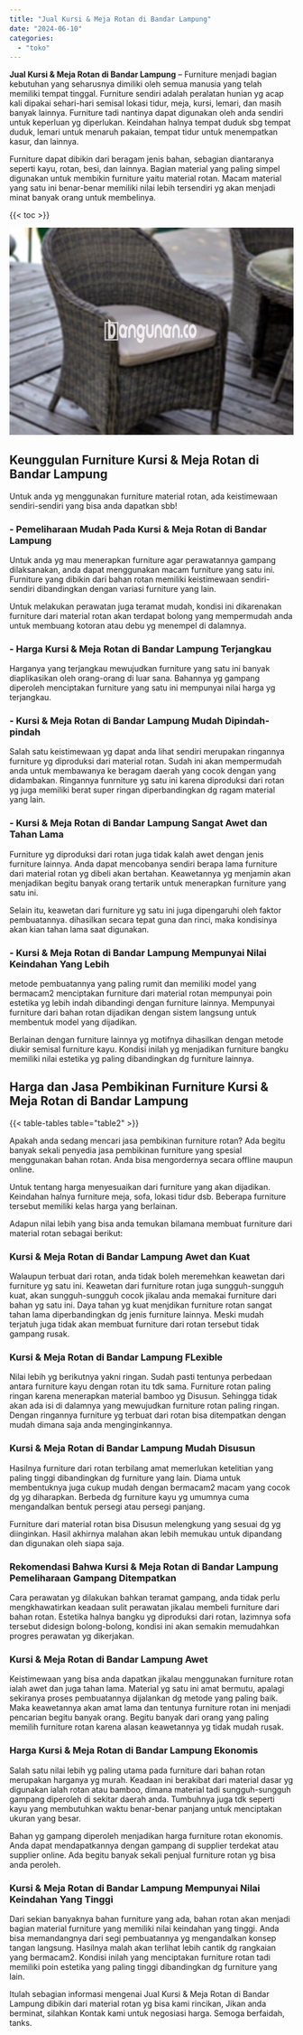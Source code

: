 ```yaml
---
title: "Jual Kursi & Meja Rotan di Bandar Lampung"
date: "2024-06-10"
categories: 
  - "toko"
---
```


**Jual Kursi & Meja Rotan di Bandar Lampung** – Furniture menjadi bagian kebutuhan yang seharusnya dimiliki oleh semua manusia yang telah memiliki tempat tinggal. Furniture sendiri adalah peralatan hunian yg acap kali dipakai sehari-hari semisal lokasi tidur, meja, kursi, lemari, dan masih banyak lainnya. Furniture tadi nantinya dapat digunakan oleh anda sendiri untuk keperluan yg diperlukan. Keindahan halnya tempat duduk sbg tempat duduk, lemari untuk menaruh pakaian, tempat tidur untuk menempatkan kasur, dan lainnya.

Furniture dapat dibikin dari beragam jenis bahan, sebagian diantaranya seperti kayu, rotan, besi, dan lainnya. Bagian material yang paling simpel digunakan untuk membikin furniture yaitu material rotan. Macam material yang satu ini benar-benar memiliki nilai lebih tersendiri yg akan menjadi minat banyak orang untuk membelinya.

{{< toc >}}

![Jual Kursi & Meja Rotan di Bandar Lampung](/images/kursi-meja-rotan-murah28.png)

## Keunggulan Furniture Kursi & Meja Rotan di Bandar Lampung

Untuk anda yg menggunakan furniture material rotan, ada keistimewaan sendiri-sendiri yang bisa anda dapatkan sbb!

### \- Pemeliharaan Mudah Pada Kursi & Meja Rotan di Bandar Lampung

Untuk anda yg mau menerapkan furniture agar perawatannya gampang dilaksanakan, anda dapat menggunakan macam furniture yang satu ini. Furniture yang dibikin dari bahan rotan memiliki keistimewaan sendiri-sendiri dibandingkan dengan variasi furniture yang lain.

Untuk melakukan perawatan juga teramat mudah, kondisi ini dikarenakan furniture dari material rotan akan terdapat bolong yang mempermudah anda untuk membuang kotoran atau debu yg menempel di dalamnya.

### \- Harga Kursi & Meja Rotan di Bandar Lampung Terjangkau

Harganya yang terjangkau mewujudkan furniture yang satu ini banyak diaplikasikan oleh orang-orang di luar sana. Bahannya yg gampang diperoleh menciptakan furniture yang satu ini mempunyai nilai harga yg terjangkau.

### \- Kursi & Meja Rotan di Bandar Lampung Mudah Dipindah-pindah

Salah satu keistimewaan yg dapat anda lihat sendiri merupakan ringannya furniture yg diproduksi dari material rotan. Sudah ini akan mempermudah anda untuk membawanya ke beragam daerah yang cocok dengan yang didambakan. Ringannya funrniture yg satu ini karena diproduksi dari rotan yg juga memiliki berat super ringan diperbandingkan dg ragam material yang lain.

### \- Kursi & Meja Rotan di Bandar Lampung Sangat Awet dan Tahan Lama

Furniture yg diproduksi dari rotan juga tidak kalah awet dengan jenis furniture lainnya. Anda dapat mencobanya sendiri berapa lama furniture dari material rotan yg dibeli akan bertahan. Keawetannya yg menjamin akan menjadikan begitu banyak orang tertarik untuk menerapkan furniture yang satu ini.

Selain itu, keawetan dari furniture yg satu ini juga dipengaruhi oleh faktor pembuatannya. dihasilkan secara tepat guna dan rinci, maka kondisinya akan kian tahan lama saat digunakan.

### \- Kursi & Meja Rotan di Bandar Lampung Mempunyai Nilai Keindahan Yang Lebih

metode pembuatannya yang paling rumit dan memiliki model yang bermacam2 menciptakan furniture dari material rotan mempunyai poin estetika yg lebih indah dibandingi dengan furniture lainnya. Mempunyai furniture dari bahan rotan dijadikan dengan sistem langsung untuk membentuk model yang dijadikan.

Berlainan dengan furniture lainnya yg motifnya dihasilkan dengan metode diukir semisal furniture kayu. Kondisi inilah yg menjadikan furniture bangku memiliki nilai estetika yg paling dibandingkan dg furniture lainnya.

## Harga dan Jasa Pembikinan Furniture Kursi & Meja Rotan di Bandar Lampung

{{< table-tables table="table2" >}}

Apakah anda sedang mencari jasa pembikinan furniture rotan? Ada begitu banyak sekali penyedia jasa pembikinan furniture yang spesial menggunakan bahan rotan. Anda bisa mengordernya secara offline maupun online.

Untuk tentang harga menyesuaikan dari furniture yang akan dijadikan. Keindahan halnya furniture meja, sofa, lokasi tidur dsb. Beberapa furniture tersebut memiliki kelas harga yang berlainan.

Adapun nilai lebih yang bisa anda temukan bilamana membuat furniture dari material rotan sebagai berikut:

### Kursi & Meja Rotan di Bandar Lampung Awet dan Kuat

Walaupun terbuat dari rotan, anda tidak boleh meremehkan keawetan dari furniture yg satu ini. Keawetan dari furniture rotan juga sungguh-sungguh kuat, akan sungguh-sungguh cocok jikalau anda memakai furniture dari bahan yg satu ini. Daya tahan yg kuat menjdikan furniture rotan sangat tahan lama diperbandingkan dg jenis furniture lainnya. Meski mudah terjatuh juga tidak akan membuat furniture dari rotan tersebut tidak gampang rusak.

### Kursi & Meja Rotan di Bandar Lampung FLexible

Nilai lebih yg berikutnya yakni ringan. Sudah pasti tentunya perbedaan antara furniture kayu dengan rotan itu tdk sama. Furniture rotan paling ringan karena menerapkan material bamboo yg Disusun. Sehingga tidak akan ada isi di dalamnya yang mewujudkan furniture rotan paling ringan. Dengan ringannya furniture yg terbuat dari rotan bisa ditempatkan dengan mudah dimana saja anda menginginkannya.

### Kursi & Meja Rotan di Bandar Lampung Mudah Disusun

Hasilnya furniture dari rotan terbilang amat memerlukan ketelitian yang paling tinggi dibandingkan dg furniture yang lain. Diama untuk membentuknya juga cukup mudah dengan bermacam2 macam yang cocok dg yg diharapkan. Berbeda dg furniture kayu yg umumnya cuma mengandalkan bentuk persegi atau persegi panjang.

Furniture dari material rotan bisa Disusun melengkung yang sesuai dg yg diinginkan. Hasil akhirnya malahan akan lebih memukau untuk dipandang dan digunakan oleh siapa saja.

### Rekomendasi Bahwa Kursi & Meja Rotan di Bandar Lampung Pemeliharaan Gampang Ditempatkan

Cara perawatan yg dilakukan bahkan teramat gampang, anda tidak perlu mengkhawatirkan keadaan sulit perawatan jikalau membeli furniture dari bahan rotan. Estetika halnya bangku yg diproduksi dari rotan, lazimnya sofa tersebut didesign bolong-bolong, kondisi ini akan semakin memudahkan progres perawatan yg dikerjakan.

### Kursi & Meja Rotan di Bandar Lampung Awet

Keistimewaan yang bisa anda dapatkan jikalau menggunakan furniture rotan ialah awet dan juga tahan lama. Material yg satu ini amat bermutu, apalagi sekiranya proses pembuatannya dijalankan dg metode yang paling baik. Maka keawetannya akan amat lama dan tentunya furniture rotan ini menjadi pencarian begitu banyak orang. Begitu banyak dari orang yang paling memilih furniture rotan karena alasan keawetannya yg tidak mudah rusak.

### Harga Kursi & Meja Rotan di Bandar Lampung Ekonomis

Salah satu nilai lebih yg paling utama pada furniture dari bahan rotan merupakan harganya yg murah. Keadaan ini berakibat dari material dasar yg digunakan ialah rotan atau bamboo, dimana material tadi sungguh-sungguh gampang diperoleh di sekitar daerah anda. Tumbuhnya juga tdk seperti kayu yang membutuhkan waktu benar-benar panjang untuk menciptakan ukuran yang besar.

Bahan yg gampang diperoleh menjadikan harga furniture rotan ekonomis. Anda dapat mendapatkannya dengan gampang di supplier terdekat atau supplier online. Ada begitu banyak sekali penjual furniture rotan yg bisa anda peroleh.

### Kursi & Meja Rotan di Bandar Lampung Mempunyai Nilai Keindahan Yang Tinggi

Dari sekian banyaknya bahan furniture yang ada, bahan rotan akan menjadi bagian material furniture yang memiliki nilai keindahan yang tinggi. Anda bisa memandangnya dari segi pembuatannya yg mengandalkan konsep tangan langsung. Hasilnya malah akan terlihat lebih cantik dg rangkaian yang bermacam2. Kondisi inilah yang menciptakan furniture rotan tadi memiliki poin estetika yang paling tinggi dibandingkan dg furniture yang lain.

Itulah sebagian informasi mengenai Jual Kursi & Meja Rotan di Bandar Lampung dibikin dari material rotan yg bisa kami rincikan, Jikan anda berminat, silahkan Kontak kami untuk negosiasi harga. Semoga berfaidah, tanks.
